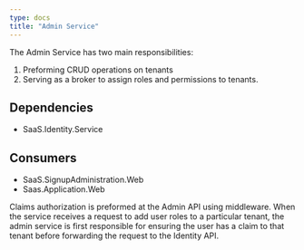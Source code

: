 ```yaml
---
type: docs
title: "Admin Service"
---
```


The Admin Service has two main responsibilities: 
1. Preforming CRUD operations on tenants
2. Serving as a broker to assign roles and permissions to tenants. 

## Dependencies
- SaaS.Identity.Service

## Consumers
- SaaS.SignupAdministration.Web
- Saas.Application.Web
  

Claims authorization is preformed at the Admin API using middleware.
When the service receives a request to add user roles to a particular tenant, the admin service is first responsible for ensuring the user has a claim to that tenant before forwarding the request to the Identity API. 

